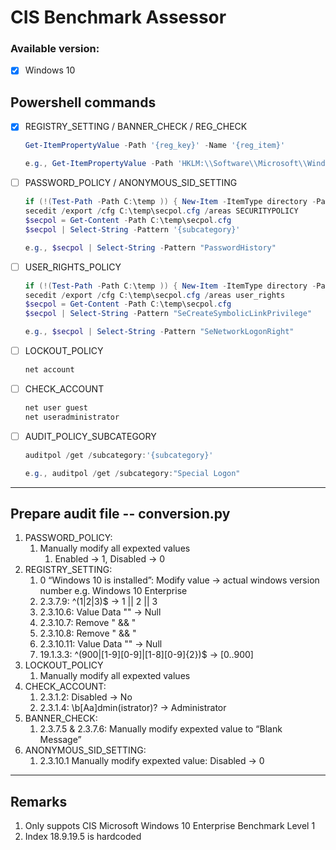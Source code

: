 # CIS Benchmark Assessor

### Available version:
- [x] Windows 10

## Powershell commands

- [x] REGISTRY_SETTING / BANNER_CHECK / REG_CHECK

    ``` powershell
    Get-ItemPropertyValue -Path '{reg_key}' -Name '{reg_item}'
    
    e.g., Get-ItemPropertyValue -Path 'HKLM:\\Software\\Microsoft\\Windows NT\\CurrentVersion' -Name 'ProductName'
    ```
    
- [ ]  PASSWORD_POLICY / ANONYMOUS_SID_SETTING
      
    ``` powershell
    if (!(Test-Path -Path C:\temp )) { New-Item -ItemType directory -Path C:\temp }
    secedit /export /cfg C:\temp\secpol.cfg /areas SECURITYPOLICY
    $secpol = Get-Content -Path C:\temp\secpol.cfg
    $secpol | Select-String -Pattern '{subcategory}'
    
    e.g., $secpol | Select-String -Pattern "PasswordHistory"
    ```
    
- [ ]  USER_RIGHTS_POLICY

    ``` powershell
    if (!(Test-Path -Path C:\temp )) { New-Item -ItemType directory -Path C:\temp }
    secedit /export /cfg C:\temp\secpol.cfg /areas user_rights
    $secpol = Get-Content -Path C:\temp\secpol.cfg
    $secpol | Select-String -Pattern "SeCreateSymbolicLinkPrivilege"
    
    e.g., $secpol | Select-String -Pattern "SeNetworkLogonRight"
    ```
    
- [ ]  LOCKOUT_POLICY

    ```powershell
    net account
    ```
    
- [ ]  CHECK_ACCOUNT

    ```powershell
    net user guest
    net useradministrator
    ```
    
- [ ]  AUDIT_POLICY_SUBCATEGORY
      
    ```powershell
    auditpol /get /subcategory:'{subcategory}'

    e.g., auditpol /get /subcategory:"Special Logon"
    ```

***

## Prepare audit file -- conversion.py
1. PASSWORD_POLICY: 
    1. Manually modify all expexted values
        1. Enabled → 1, Disabled → 0
2. REGISTRY_SETTING:
    1. 0 “Windows 10 is installed”: Modify value → actual windows version number e.g. Windows 10 Enterprise
    2. 2.3.7.9: ^(1|2|3)$ → 1 || 2 || 3
    3. 2.3.10.6: Value Data "" → Null
    4. 2.3.10.7: Remove " && "
    5. 2.3.10.8: Remove " && "
    6. 2.3.10.11: Value Data "" → Null
    7. 19.1.3.3: ^(900|[1-9][0-9]|[1-8][0-9]{2})$ → [0..900]
3. LOCKOUT_POLICY
    1. Manually modify all expexted values 
4. CHECK_ACCOUNT: 
    1. 2.3.1.2: Disabled → No
    2. 2.3.1.4: \b[Aa]dmin(istrator)? → Administrator
5.  BANNER_CHECK:
    1. 2.3.7.5 & 2.3.7.6: Manually modify expexted value to “Blank Message”
6. ANONYMOUS_SID_SETTING: 
    1. 2.3.10.1 Manually modify expexted value: Disabled → 0
  
***

## Remarks
1. Only suppots CIS Microsoft Windows 10 Enterprise Benchmark Level 1
2. Index 18.9.19.5 is hardcoded
